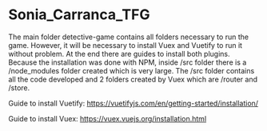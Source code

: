 # Sonia_Carranca_TFG
The main folder detective-game contains all folders necessary to run the game. However, it will be necessary to install Vuex and Vuetify to run it without problem. At the end there are guides to install both plugins. Because the installation was done with NPM, inside /src folder there is a /node_modules folder created which is very large. 
The /src folder contains all the code developed and 2 folders created by Vuex which are /router and /store.


Guide to install Vuetify: https://vuetifyjs.com/en/getting-started/installation/ 


Guide to install Vuex: https://vuex.vuejs.org/installation.html
